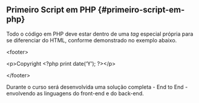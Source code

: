 ## Primeiro Script em PHP {#primeiro-script-em-php}

Todo o código em PHP deve estar dentro de uma _tag_ especial própria para se diferenciar do HTML, conforme demonstrado no exemplo abaixo.

&lt;footer&gt;

&lt;p&gt;Copyright &lt;?php print date(‘Y’); ?&gt;&lt;/p&gt;

&lt;/footer&gt;

Durante o curso será desenvolvida uma solução completa - End to End - envolvendo as linguagens do front-end e do back-end.